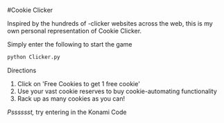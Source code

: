 #Cookie Clicker

Inspired by the hundreds of -clicker websites across the web, this is my own personal representation of Cookie Clicker.

Simply enter the following to start the game
```python
python Clicker.py
```

Directions
1. Click on 'Free Cookies to get 1 free cookie'
2. Use your vast cookie reserves to buy cookie-automating functionality
3. Rack up as many cookies as you can!






_Psssssst,_ try entering in the Konami Code
